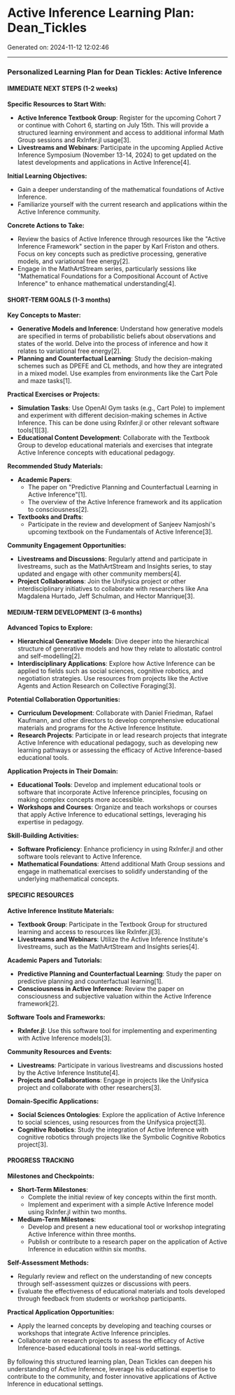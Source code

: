# Active Inference Learning Plan: Dean_Tickles

Generated on: 2024-11-12 12:02:46

---

### Personalized Learning Plan for Dean Tickles: Active Inference

#### IMMEDIATE NEXT STEPS (1-2 weeks)

**Specific Resources to Start With:**
- **Active Inference Textbook Group**: Register for the upcoming Cohort 7 or continue with Cohort 6, starting on July 15th. This will provide a structured learning environment and access to additional informal Math Group sessions and RxInfer.jl usage[3].
- **Livestreams and Webinars**: Participate in the upcoming Applied Active Inference Symposium (November 13-14, 2024) to get updated on the latest developments and applications in Active Inference[4].

**Initial Learning Objectives:**
- Gain a deeper understanding of the mathematical foundations of Active Inference.
- Familiarize yourself with the current research and applications within the Active Inference community.

**Concrete Actions to Take:**
- Review the basics of Active Inference through resources like the "Active Inference Framework" section in the paper by Karl Friston and others. Focus on key concepts such as predictive processing, generative models, and variational free energy[2].
- Engage in the MathArtStream series, particularly sessions like "Mathematical Foundations for a Compositional Account of Active Inference" to enhance mathematical understanding[4].

#### SHORT-TERM GOALS (1-3 months)

**Key Concepts to Master:**
- **Generative Models and Inference**: Understand how generative models are specified in terms of probabilistic beliefs about observations and states of the world. Delve into the process of inference and how it relates to variational free energy[2].
- **Planning and Counterfactual Learning**: Study the decision-making schemes such as DPEFE and CL methods, and how they are integrated in a mixed model. Use examples from environments like the Cart Pole and maze tasks[1].

**Practical Exercises or Projects:**
- **Simulation Tasks**: Use OpenAI Gym tasks (e.g., Cart Pole) to implement and experiment with different decision-making schemes in Active Inference. This can be done using RxInfer.jl or other relevant software tools[1][3].
- **Educational Content Development**: Collaborate with the Textbook Group to develop educational materials and exercises that integrate Active Inference concepts with educational pedagogy.

**Recommended Study Materials:**
- **Academic Papers**:
  - The paper on "Predictive Planning and Counterfactual Learning in Active Inference"[1].
  - The overview of the Active Inference framework and its application to consciousness[2].
- **Textbooks and Drafts**:
  - Participate in the review and development of Sanjeev Namjoshi's upcoming textbook on the Fundamentals of Active Inference[3].

**Community Engagement Opportunities:**
- **Livestreams and Discussions**: Regularly attend and participate in livestreams, such as the MathArtStream and Insights series, to stay updated and engage with other community members[4].
- **Project Collaborations**: Join the Unifysica project or other interdisciplinary initiatives to collaborate with researchers like Ana Magdalena Hurtado, Jeff Schulman, and Hector Manrique[3].

#### MEDIUM-TERM DEVELOPMENT (3-6 months)

**Advanced Topics to Explore:**
- **Hierarchical Generative Models**: Dive deeper into the hierarchical structure of generative models and how they relate to allostatic control and self-modelling[2].
- **Interdisciplinary Applications**: Explore how Active Inference can be applied to fields such as social sciences, cognitive robotics, and negotiation strategies. Use resources from projects like the Active Agents and Action Research on Collective Foraging[3].

**Potential Collaboration Opportunities:**
- **Curriculum Development**: Collaborate with Daniel Friedman, Rafael Kaufmann, and other directors to develop comprehensive educational materials and programs for the Active Inference Institute.
- **Research Projects**: Participate in or lead research projects that integrate Active Inference with educational pedagogy, such as developing new learning pathways or assessing the efficacy of Active Inference-based educational tools.

**Application Projects in Their Domain:**
- **Educational Tools**: Develop and implement educational tools or software that incorporate Active Inference principles, focusing on making complex concepts more accessible.
- **Workshops and Courses**: Organize and teach workshops or courses that apply Active Inference to educational settings, leveraging his expertise in pedagogy.

**Skill-Building Activities:**
- **Software Proficiency**: Enhance proficiency in using RxInfer.jl and other software tools relevant to Active Inference.
- **Mathematical Foundations**: Attend additional Math Group sessions and engage in mathematical exercises to solidify understanding of the underlying mathematical concepts.

#### SPECIFIC RESOURCES

**Active Inference Institute Materials:**
- **Textbook Group**: Participate in the Textbook Group for structured learning and access to resources like RxInfer.jl[3].
- **Livestreams and Webinars**: Utilize the Active Inference Institute's livestreams, such as the MathArtStream and Insights series[4].

**Academic Papers and Tutorials:**
- **Predictive Planning and Counterfactual Learning**: Study the paper on predictive planning and counterfactual learning[1].
- **Consciousness in Active Inference**: Review the paper on consciousness and subjective valuation within the Active Inference framework[2].

**Software Tools and Frameworks:**
- **RxInfer.jl**: Use this software tool for implementing and experimenting with Active Inference models[3].

**Community Resources and Events:**
- **Livestreams**: Participate in various livestreams and discussions hosted by the Active Inference Institute[4].
- **Projects and Collaborations**: Engage in projects like the Unifysica project and collaborate with other researchers[3].

**Domain-Specific Applications:**
- **Social Sciences Ontologies**: Explore the application of Active Inference to social sciences, using resources from the Unifysica project[3].
- **Cognitive Robotics**: Study the integration of Active Inference with cognitive robotics through projects like the Symbolic Cognitive Robotics project[3].

#### PROGRESS TRACKING

**Milestones and Checkpoints:**
- **Short-Term Milestones**:
  - Complete the initial review of key concepts within the first month.
  - Implement and experiment with a simple Active Inference model using RxInfer.jl within two months.
- **Medium-Term Milestones**:
  - Develop and present a new educational tool or workshop integrating Active Inference within three months.
  - Publish or contribute to a research paper on the application of Active Inference in education within six months.

**Self-Assessment Methods:**
- Regularly review and reflect on the understanding of new concepts through self-assessment quizzes or discussions with peers.
- Evaluate the effectiveness of educational materials and tools developed through feedback from students or workshop participants.

**Practical Application Opportunities:**
- Apply the learned concepts by developing and teaching courses or workshops that integrate Active Inference principles.
- Collaborate on research projects to assess the efficacy of Active Inference-based educational tools in real-world settings.

By following this structured learning plan, Dean Tickles can deepen his understanding of Active Inference, leverage his educational expertise to contribute to the community, and foster innovative applications of Active Inference in educational settings.
